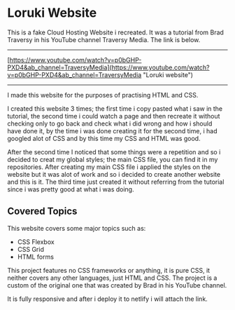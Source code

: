 # Loruki Website

This is a fake Cloud Hosting Website i recreated. It was a tutorial from Brad Traversy in his YouTube channel Traversy Media. The link is below.

---

[https://www.youtube.com/watch?v=p0bGHP-PXD4&ab_channel=TraversyMedia](https://www.youtube.com/watch?v=p0bGHP-PXD4&ab_channel=TraversyMedia "Loruki website")

---

I made this website for the purposes of practising HTML and CSS.

I created this website 3 times; the first time i copy pasted what i saw in the tutorial, the second time i could watch a page and then recreate it without checking only to go back and check what i did wrong and how i should have done it, by the time i was done creating it for the second time, i had googled alot of CSS and by this time my CSS and HTML was good.

After the second time I noticed that some things were a repetition and so i decided to creat my global styles; the main CSS file, you can find it in my repositories. After creating my main CSS file i applied the styles on the website but it was alot of work and so i decided to create another website and this is it. The third time just created it without referring from the tutorial since i was pretty good at what i was doing.

## Covered Topics

This website covers some major topics such as:

- CSS Flexbox
- CSS Grid
- HTML forms

This project features no CSS frameworks or anything, it is pure CSS, it neither covers any other languages, just HTML and CSS. The project is a custom of the original one that was created by Brad in his YouTube channel.

It is fully responsive and after i deploy it to netlify i will attach the link.

